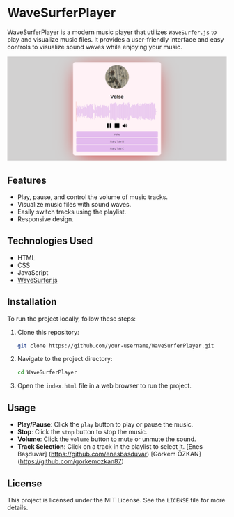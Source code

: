 # WaveSurferPlayer

WaveSurferPlayer is a modern music player that utilizes `WaveSurfer.js` to play and visualize music files. It provides a user-friendly interface and easy controls to visualize sound waves while enjoying your music.

![WaveSurferPlayer](https://github.com/Enesbasduvar/WaveSurferPlayer/blob/main/assets/img.PNG)

## Features

- Play, pause, and control the volume of music tracks.
- Visualize music files with sound waves.
- Easily switch tracks using the playlist.
- Responsive design.

## Technologies Used

- HTML
- CSS
- JavaScript
- [WaveSurfer.js](https://wavesurfer-js.org/)

## Installation

To run the project locally, follow these steps:

1. Clone this repository:
    ```bash
    git clone https://github.com/your-username/WaveSurferPlayer.git
    ```

2. Navigate to the project directory:
    ```bash
    cd WaveSurferPlayer
    ```

3. Open the `index.html` file in a web browser to run the project.

## Usage

- **Play/Pause**: Click the `play` button to play or pause the music.
- **Stop**: Click the `stop` button to stop the music.
- **Volume**: Click the `volume` button to mute or unmute the sound.
- **Track Selection**: Click on a track in the playlist to select it.
[Enes Başduvar] (https://github.com/enesbasduvar)
[Görkem ÖZKAN] (https://github.com/gorkemozkan87)  


## License

This project is licensed under the MIT License. See the `LICENSE` file for more details.

